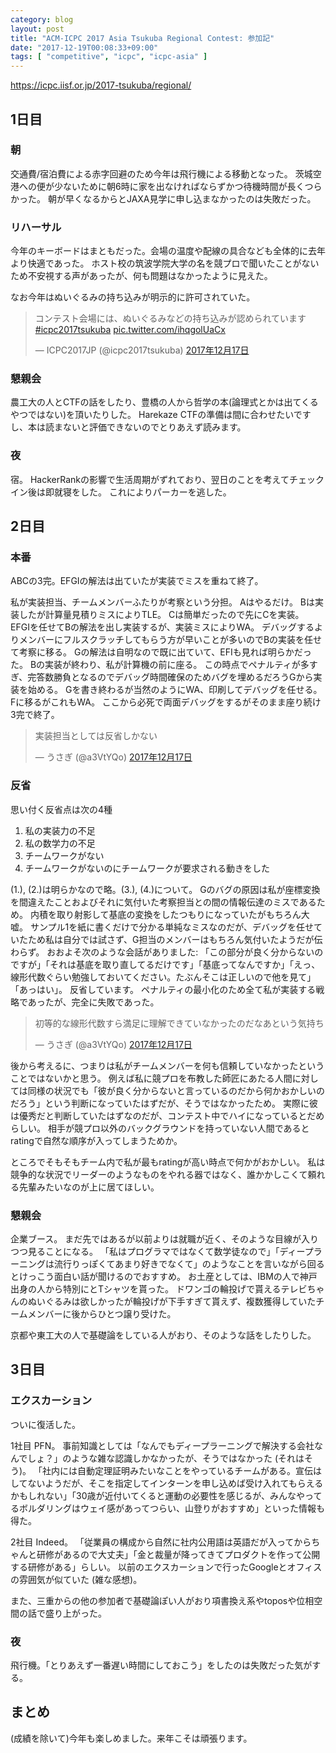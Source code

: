 ```yaml
---
category: blog
layout: post
title: "ACM-ICPC 2017 Asia Tsukuba Regional Contest: 参加記"
date: "2017-12-19T00:08:33+09:00"
tags: [ "competitive", "icpc", "icpc-asia" ]
---
```


<https://icpc.iisf.or.jp/2017-tsukuba/regional/>

## 1日目

### 朝

交通費/宿泊費による赤字回避のため今年は飛行機による移動となった。
茨城空港への便が少ないために朝6時に家を出なければならずかつ待機時間が長くつらかった。
朝が早くなるからとJAXA見学に申し込まなかったのは失敗だった。

### リハーサル

今年のキーボードはまともだった。会場の温度や配線の具合なども全体的に去年より快適であった。
ホスト校の筑波学院大学の名を競プロで聞いたことがないため不安視する声があったが、何も問題はなかったように見えた。

なお今年はぬいぐるみの持ち込みが明示的に許可されていた。

<blockquote class="twitter-tweet" data-lang="ja"><p lang="ja" dir="ltr">コンテスト会場には、ぬいぐるみなどの持ち込みが認められています <a href="https://twitter.com/hashtag/icpc2017tsukuba?src=hash&amp;ref_src=twsrc%5Etfw">#icpc2017tsukuba</a> <a href="https://t.co/ihqgolUaCx">pic.twitter.com/ihqgolUaCx</a></p>&mdash; ICPC2017JP (@icpc2017tsukuba) <a href="https://twitter.com/icpc2017tsukuba/status/942235313702764544?ref_src=twsrc%5Etfw">2017年12月17日</a></blockquote>
<script async src="https://platform.twitter.com/widgets.js" charset="utf-8"></script>

### 懇親会

農工大の人とCTFの話をしたり、豊橋の人から哲学の本(論理式とかは出てくるやつではない)を頂いたりした。
Harekaze CTFの準備は間に合わせたいですし、本は読まないと評価できないのでとりあえず読みます。

### 夜

宿。
HackerRankの影響で生活周期がずれており、翌日のことを考えてチェックイン後は即就寝をした。
これによりパーカーを逃した。

## 2日目

### 本番

ABCの$3$完。EFGIの解法は出ていたが実装でミスを重ねて終了。

私が実装担当、チームメンバーふたりが考察という分担。
Aはやるだけ。
Bは実装したが計算量見積りミスによりTLE。
Cは簡単だったので先にCを実装。
EFGIを任せてBの解法を出し実装するが、実装ミスによりWA。
デバッグするよりメンバーにフルスクラッチしてもらう方が早いことが多いのでBの実装を任せて考察に移る。
Gの解法は自明なので既に出ていて、EFIも見れば明らかだった。
Bの実装が終わり、私が計算機の前に座る。
この時点でペナルティが多すぎ、完答数勝負となるのでデバッグ時間確保のためバグを埋めるだろうGから実装を始める。
Gを書き終わるが当然のようにWA、印刷してデバッグを任せる。
Fに移るがこれもWA。
ここから必死で両面デバッグをするがそのまま座り続け$3$完で終了。

<blockquote class="twitter-tweet" data-lang="ja"><p lang="ja" dir="ltr">実装担当としては反省しかない</p>&mdash; うさぎ (@a3VtYQo) <a href="https://twitter.com/a3VtYQo/status/942276322730024960?ref_src=twsrc%5Etfw">2017年12月17日</a></blockquote>
<script async src="https://platform.twitter.com/widgets.js" charset="utf-8"></script>

### 反省

思い付く反省点は次の$4$種

1.  私の実装力の不足
2.  私の数学力の不足
3.  チームワークがない
4.  チームワークがないのにチームワークが要求される動きをした

(1.), (2.)は明らかなので略。(3.), (4.)について。
Gのバグの原因は私が座標変換を間違えたことおよびそれに気付いた考察担当との間の情報伝達のミスであるため。
内積を取り射影して基底の変換をしたつもりになっていたがもちろん大嘘。
サンプル1を紙に書くだけで分かる単純なミスなのだが、デバッグを任せていたため私は自分では試さず、G担当のメンバーはもちろん気付いたようだが伝わらず。
おおよそ次のような会話がありました: 「この部分が良く分からないのですが」「それは基底を取り直してるだけです」「基底ってなんですか」「えっ、線形代数ぐらい勉強しておいてください。たぶんそこは正しいので他を見て」「あっはい」。
反省しています。
ペナルティの最小化のため全て私が実装する戦略であったが、完全に失敗であった。

<blockquote class="twitter-tweet" data-lang="ja"><p lang="ja" dir="ltr">初等的な線形代数すら満足に理解できていなかったのだなあという気持ち</p>&mdash; うさぎ (@a3VtYQo) <a href="https://twitter.com/a3VtYQo/status/942418772568051713?ref_src=twsrc%5Etfw">2017年12月17日</a></blockquote>
<script async src="https://platform.twitter.com/widgets.js" charset="utf-8"></script>

後から考えるに、つまりは私がチームメンバーを何も信頼していなかったということではないかと思う。
例えば私に競プロを布教した師匠にあたる人間に対しては同様の状況でも「彼が良く分からないと言っているのだから何かおかしいのだろう」という判断になっていたはずだが、そうではなかったため。
実際に彼は優秀だと判断していたはずなのだが、コンテスト中でハイになっているとだめらしい。
相手が競プロ以外のバックグラウンドを持っていない人間であるとratingで自然な順序が入ってしまうためか。

ところでそもそもチーム内で私が最もratingが高い時点で何かがおかしい。
私は競争的な状況でリーダーのようなものをやれる器ではなく、誰かかしこくて頼れる先輩みたいなのが上に居てほしい。

### 懇親会

企業ブース。
まだ先ではあるが以前よりは就職が近く、そのような目線が入りつつ見ることになる。
「私はプログラマではなくて数学徒なので」「ディープラーニングは流行りっぽくてあまり好きでなくて」のようなことを言いながら回るとけっこう面白い話が聞けるのでおすすめ。
お土産としては、IBMの人で神戸出身の人から特別にとTシャツを貰った。
ドワンゴの輪投げで貰えるテレビちゃんのぬいぐるみは欲しかったが輪投げが下手すぎて貰えず、複数獲得していたチームメンバーに後からひとつ譲り受けた。

京都や東工大の人で基礎論をしている人がおり、そのような話をしたりした。

## 3日目

### エクスカーション

ついに復活した。

$1$社目 PFN。
事前知識としては「なんでもディープラーニングで解決する会社なんでしょ？」のような雑な認識しかなかったが、そうではなかった (それはそう)。
「社内には自動定理証明みたいなことをやっているチームがある。宣伝はしてないようだが、そこを指定してインターンを申し込めば受け入れてもらえるかもしれない」「30歳が近付いてくると運動の必要性を感じるが、みんなやってるボルダリングはウェイ感があってつらい、山登りがおすすめ」といった情報も得た。

$2$社目 Indeed。
「従業員の構成から自然に社内公用語は英語だが入ってからちゃんと研修があるので大丈夫」「金と裁量が降ってきてプロダクトを作って公開する研修がある」らしい。
以前のエクスカーションで行ったGoogleとオフィスの雰囲気が似ていた (雑な感想)。

また、三重からの他の参加者で基礎論ぽい人がおり項書換え系やtoposや位相空間の話で盛り上がった。

### 夜

飛行機。「とりあえず一番遅い時間にしておこう」をしたのは失敗だった気がする。

## まとめ

(成績を除いて)今年も楽しめました。来年こそは頑張ります。
